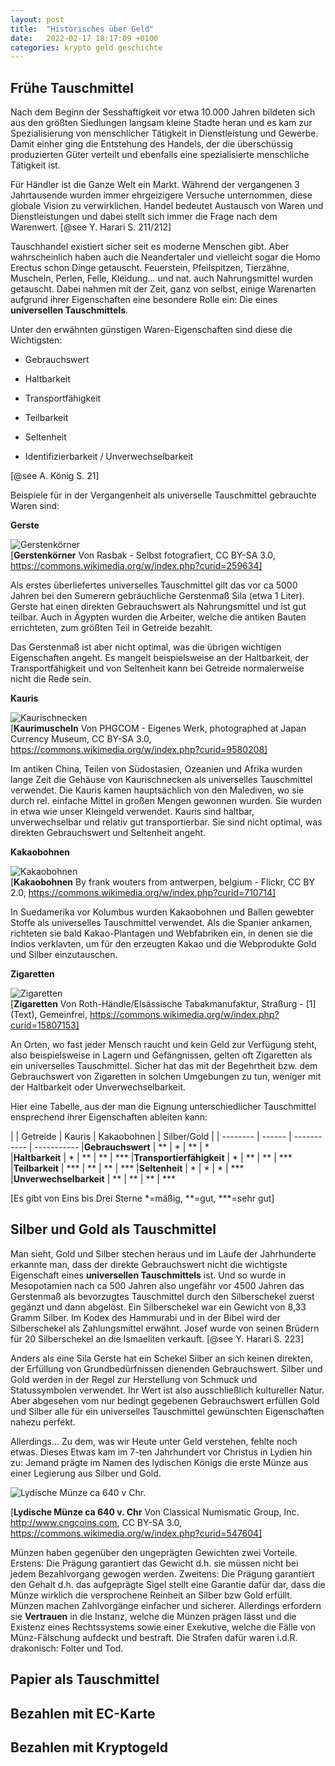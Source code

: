 ```yaml
---
layout: post
title:  "Historisches über Geld"
date:   2022-02-17 18:17:09 +0100
categories: krypto geld geschichte
---
```


## Frühe Tauschmittel

Nach dem Beginn der Sesshaftigkeit vor etwa 10.000 Jahren bildeten sich 
aus den größten Siedlungen langsam kleine Stadte heran und es kam zur Spezialisierung 
von menschlicher Tätigkeit in Dienstleistung und Gewerbe. Damit einher ging die
Entstehung des Handels, der die überschüssig produzierten Güter verteilt und ebenfalls
eine spezialisierte menschliche Tätigkeit ist. 

Für Händler ist die Ganze Welt ein Markt. Während der vergangenen 3 Jahrtausende 
wurden immer ehrgeizigere Versuche unternommen, diese globale Vision zu verwirklichen.
Handel bedeutet Austausch von Waren und Dienstleistungen und dabei stellt sich immer die 
Frage nach dem Warenwert. [@see Y. Harari S. 211/212]

Tauschhandel existiert sicher seit es moderne Menschen 
gibt. Aber wahrscheinlich haben auch die Neandertaler und vielleicht sogar die
Homo Erectus schon Dinge getauscht. Feuerstein, Pfeilspitzen, Tierzähne, Muscheln, Perlen, Felle, 
Kleidung... und nat. auch Nahrungsmittel wurden getauscht. Dabei nahmen mit der 
Zeit, ganz von selbst, einige Warenarten aufgrund ihrer Eigenschaften eine besondere 
Rolle ein: Die eines **universellen Tauschmittels**.

Unter den erwähnten günstigen Waren-Eigenschaften sind diese die Wichtigsten:

- Gebrauchswert

- Haltbarkeit

- Transportfähigkeit

- Teilbarkeit

- Seltenheit

- Identifizierbarkeit / Unverwechselbarkeit 

[@see A. König S. 21]

Beispiele für in der Vergangenheit als universelle Tauschmittel gebrauchte 
Waren sind: 

**Gerste**

![Gerstenkörner](/notes-on-crypto/assets/images/Gerstenkoerner-640x480.jpg "Gerstenkörner")<br/>
[**Gerstenkörner** Von Rasbak - Selbst fotografiert, CC BY-SA 3.0, https://commons.wikimedia.org/w/index.php?curid=259634]

Als erstes überliefertes universelles Tauschmittel gilt das vor ca 5000 Jahren bei
den Sumerern gebräuchliche Gerstenmaß Sila (etwa 1 Liter). Gerste hat einen direkten 
Gebrauchswert als Nahrungsmittel und ist gut teilbar. Auch in Ägypten wurden die Arbeiter, 
welche die antiken Bauten errichteten, zum größten Teil in Getreide bezahlt.  

Das Gerstenmaß ist aber nicht optimal, was die übrigen wichtigen Eigenschaften angeht.
Es mangelt beispielsweise an der Haltbarkeit, der Transportfähigkeit und von Seltenheit kann bei
Getreide normalerweise nicht die Rede sein.

**Kauris**

![Kaurischnecken](/notes-on-crypto/assets/images/Kaurischnecken-640x480.jpg "Kaurischnecken")<br/>
[**Kaurimuscheln** Von PHGCOM - Eigenes Werk, photographed at Japan Currency Museum, CC BY-SA 3.0, https://commons.wikimedia.org/w/index.php?curid=9580208]

Im antiken China, Teilen von Südostasien, Ozeanien und Afrika wurden lange Zeit
die Gehäuse von Kaurischnecken als universelles Tauschmittel verwendet. Die Kauris kamen
hauptsächlich von den Malediven, wo sie durch rel. einfache Mittel in großen Mengen
gewonnen wurden. Sie wurden in etwa wie unser Kleingeld verwendet. Kauris sind haltbar, 
unverwechselbar und relativ gut transportierbar. Sie sind nicht optimal, was direkten Gebrauchswert 
und Seltenheit angeht. 

**Kakaobohnen**

![Kakaobohnen](/notes-on-crypto/assets/images/Kakaobohnen-640x480.jpg "Kakaobohnen")<br/>
[**Kakaobohnen** By frank wouters from antwerpen, belgium - Flickr, CC BY 2.0, https://commons.wikimedia.org/w/index.php?curid=710714]

In Suedamerika vor Kolumbus wurden Kakaobohnen und Ballen gewebter 
Stoffe als universelles Tauschmittel verwendet. Als die Spanier ankamen, richteten 
sie bald Kakao-Plantagen und Webfabriken ein, in denen sie die Indios verklavten, 
um für den erzeugten Kakao und die Webprodukte Gold und Silber einzutauschen.

**Zigaretten**

![Zigaretten](/notes-on-crypto/assets/images/Zigaretten-475x303.jpg "Zigaretten")<br/>
[**Zigaretten** Von Roth-Händle/Elsässische Tabakmanufaktur, Straßurg - [1] (Text), Gemeinfrei, https://commons.wikimedia.org/w/index.php?curid=15807153]

An Orten, wo fast jeder Mensch raucht und kein Geld zur 
Verfügung steht, also beispielsweise in Lagern und Gefängnissen, gelten oft Zigaretten als ein 
universelles Tauschmittel. Sicher hat das mit der Begehrtheit bzw. dem Gebrauchswert
von Zigaretten in solchen Umgebungen zu tun, weniger mit der Haltbarkeit oder Unverwechselbarkeit.

Hier eine Tabelle, aus der man die Eignung unterschiedlicher Tauschmittel ensprechend
ihrer Eigenschaften ableiten kann:

|                            | Getreide | Kauris | Kakaobohnen | Silber/Gold
|                            | -------- | ------ | ----------- | -----------
|**Gebrauchswert**           | \*\*     | \*     | \*\*        |  \*  
|**Haltbarkeit**             | \*       | \*\*   | \*\*        |  \*\*\*
|**Transportierfähigkeit**   | \*       | \*\*   | \*\*        |  \*\*\*
|**Teilbarkeit**             | \*\*\*   | \*\*   | \*\*        |  \*\*\*
|**Seltenheit**              | \*       | \*     | \*          |  \*\*\*
|**Unverwechselbarkeit**     | \*\*     | \*\*   | \*\*        |  \*\*\*

[Es gibt von Eins bis Drei Sterne \*=mäßig, \*\*=gut, \*\*\*=sehr gut]

## Silber und Gold als Tauschmittel

Man sieht, Gold und Silber stechen heraus und im Laufe der Jahrhunderte erkannte man, 
dass der direkte Gebrauchswert nicht die wichtigste Eigenschaft eines **universellen
Tauschmittels** ist. Und so wurde in Mesopotamien nach ca 500 Jahren also ungefähr
vor 4500 Jahren das Gerstenmaß als bevorzugtes Tauschmittel durch den Silberschekel
zuerst gegänzt und dann abgelöst. Ein Silberschekel war ein Gewicht von 8,33 Gramm
Silber. Im Kodex des Hammurabi und in der Bibel wird der Silberschekel als 
Zahlungsmittel erwähnt. Josef wurde von seinen Brüdern für 20 Silberschekel an die
Ismaeliten verkauft. [@see Y. Harari S. 223] 

Anders als eine Sila Gerste hat ein Schekel Silber an sich 
keinen direkten, der Erfüllung von Grundbedürfnissen dienenden Gebrauchswert. Silber und Gold werden in der Regel zur Herstellung 
von Schmuck und Statussymbolen verwendet. Ihr Wert ist also ausschließlich kultureller 
Natur. Aber abgesehen vom nur bedingt gegebenen Gebrauchswert erfüllen Gold und
Silber alle für ein universelles Tauschmittel gewünschten Eigenschaften nahezu perfekt.

Allerdings... Zu dem, was wir Heute unter Geld verstehen, fehlte noch etwas. Dieses Etwas 
kam im 7-ten Jahrhundert vor Christus in Lydien hin zu: Jemand prägte im Namen des 
lydischen Königs die erste Münze aus einer Legierung aus Silber und Gold. 

![Lydische Münze ca 640 v Chr.](/notes-on-crypto/assets/images/Lydische-Muenze-500x202.jpg "Lydische Münze ca 640 v. Chr.")

[**Lydische Münze ca 640 v. Chr** Von Classical Numismatic Group, Inc. http://www.cngcoins.com, CC BY-SA 3.0, https://commons.wikimedia.org/w/index.php?curid=547604]

Münzen haben gegenüber den ungeprägten Gewichten zwei Vorteile. Erstens: Die Prägung 
garantiert das Gewicht d.h. sie müssen nicht bei jedem Bezahlvorgang gewogen werden. 
Zweitens: Die Prägung garantiert den Gehalt d.h. das aufgeprägte Sigel stellt eine 
Garantie dafür dar, dass die Münze wirklich die versprochene Reinheit an Silber bzw 
Gold erfüllt. Münzen machen Zahlvorgänge einfacher und sicherer. Allerdings 
erfordern sie **Vertrauen** in die Instanz, welche die Münzen prägen lässt und die Existenz 
eines Rechtssystems sowie einer Exekutive, welche die Fälle von Münz-Fälschung 
aufdeckt und bestraft. Die Strafen dafür waren i.d.R. drakonisch: Folter und Tod.   

## Papier als Tauschmittel

## Bezahlen mit EC-Karte

## Bezahlen mit Kryptogeld


